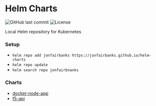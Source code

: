 # Helm Charts

![GitHub last commit](https://img.shields.io/github/last-commit/jonfairbanks/helm-charts.svg)
![License](https://img.shields.io/github/license/jonfairbanks/helm-charts.svg?style=flat)

Local Helm repository for Kubernetes

### Setup
- `helm repo add jonfairbanks https://jonfairbanks.github.io/helm-charts`
- `helm repo update`
- `helm search repo jonfairbnanks`

### Charts
- [docker-node-app](https://github.com/jonfairbanks/docker-node-app)
- [f5-api](https://github.com/jonfairbanks/f5oclock)